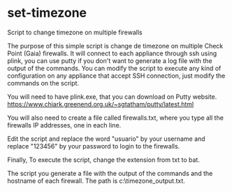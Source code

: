# set-timezone
Script to change timezone on multiple firewalls

The purpose of this simple script is change de timezone on multiple Check Point (Gaia) firewalls.
It will connect to each appliance through ssh using plink, you can use putty if you don't want to generate a log file with the output of the commands.
You can modify the script to execute any kind of configuration on any appliance that accept SSH connection, just modify the commands on the script.

You will need to have plink.exe, that you can download on Putty website.
https://www.chiark.greenend.org.uk/~sgtatham/putty/latest.html

You will also need to create a file called firewalls.txt, where you type all the firewalls IP addresses, one in each line.

Edit the script and replace the word "usuario" by your username and replace "123456" by your password to login to the firewalls.

Finally, To execute the script, change the extension from txt to bat.

The script you generate a file with the output of the commands and the hostname of each firewall. The path is c:\timezone_output.txt.

